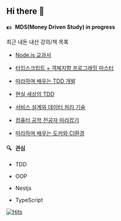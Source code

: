## Hi there 👋

#### 💵 &nbsp; MDS(Money Driven Study) in progress

최근 내돈 내산 강의/책 목록

* [Node.js 교과서](http://www.yes24.com/Product/Goods/62597864)
 
* [타입스크립트 + 객체지향 프로그래밍 마스터](https://academy.dream-coding.com/courses/typescript)

* [따라하며 배우는 TDD 개발](https://www.inflearn.com/course/%EB%94%B0%EB%9D%BC%ED%95%98%EB%A9%B0-%EB%B0%B0%EC%9A%B0%EB%8A%94-tdd/dashboard)
 
* [현실 세상의 TDD](https://www.fastcampus.co.kr/dev_red_ygw)
 
* [서비스 설계와 데이터 처리 기술](https://www.fastcampus.co.kr/dev_red_yjs)

* [컴퓨터 공학 전공자 따라잡기](https://www.fastcampus.co.kr/CS_online_challenge?gclid=CjwKCAjwr_uCBhAFEiwAX8YJgUEIN89NDNwgoccEryZIt-mYn9a5XBZGF4iCKUnuyEmGJoaj8MH2ZBoCrNIQAvD_BwE)
 
* [따라하며 배우는 도커와 CI환경](https://www.inflearn.com/course/%EB%94%B0%EB%9D%BC%ED%95%98%EB%A9%B0-%EB%B0%B0%EC%9A%B0%EB%8A%94-%EB%8F%84%EC%BB%A4-ci/dashboard)

#### 🔍 &nbsp; 관심 

* TDD
 
* OOP
 
* Nestjs
 
* TypeScript



[![Hits](https://hits.seeyoufarm.com/api/count/incr/badge.svg?url=https%3A%2F%2Fgithub.com%2Fdd1331&count_bg=%2391CBF5&title_bg=%23555555&icon=&icon_color=%23E7E7E7&title=hits&edge_flat=false)](https://hits.seeyoufarm.com)


<!--
**dd1331/dd1331** is a ✨ _special_ ✨ repository because its `README.md` (this file) appears on your GitHub profile.

Here are some ideas to get you started:

- 🔭 I’m currently working on ...
- 🌱 I’m currently learning ...
- 👯 I’m looking to collaborate on ...
- 🤔 I’m looking for help with ...
- 💬 Ask me about ...
- 📫 How to reach me: ...
- 😄 Pronouns: ...
- ⚡ Fun fact: ...
-->
